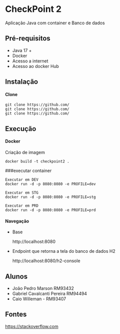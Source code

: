 # CheckPoint 2
Aplicação Java com container e Banco de dados


## Pré-requisitos

- Java 17 +
- Docker 
- Acesso a internet
- Acesso ao docker Hub

## Instalação

#### Clone

```
git clone https://github.com/
git clone https://github.com/
git clone https://github.com/
```


## Execução


#### Docker

Criação de imagem

```
docker build -t checkpoint2 .
```

###executar container 

```
Executar em DEV
docker run -d -p 8080:8080 -e PROFILE=dev 

Executar em STG
docker run -d -p 8080:8080 -e PROFILE=stg 

Executar em PRD
docker run -d -p 8080:8080 -e PROFILE=prd 
```



#### Navegação

* Base

	http://localhost:8080

* Endpoint que retorna a tela do banco de dados H2

	http://localhost:8080/h2-console


## Alunos

- João Pedro Marson RM93432
- Gabriel Cavalcanti Pereira RM94494
- Caio Willeman - RM93407


## Fontes

https://stackoverflow.com
